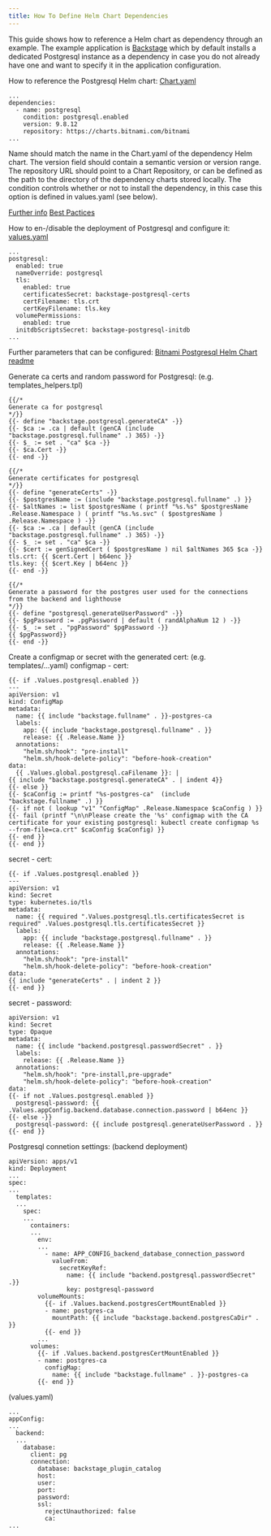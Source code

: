 ```yaml
---
title: How To Define Helm Chart Dependencies
---
```


This guide shows how to reference a Helm chart as dependency through an example.
The example application is [Backstage](https://backstage.io/) which by default installs a dedicated Postgresql instance as a dependency in case you do not already have one and want to specify it in the application configuration.

How to reference the Postgresql Helm chart:
[Chart.yaml](https://github.com/backstage/backstage/blob/master/contrib/chart/backstage/Chart.yaml)
```
...
dependencies:
  - name: postgresql
    condition: postgresql.enabled
    version: 9.8.12
    repository: https://charts.bitnami.com/bitnami
...
```
Name should match the name in the Chart.yaml of the dependency Helm chart.
The version field should contain a semantic version or version range.
The repository URL should point to a Chart Repository, or can be defined as the path to the directory of the dependency charts stored locally.
The condition controls whether or not to install the dependency, in this case this option is defined in values.yaml (see below).

[Further info](https://helm.sh/docs/helm/helm_dependency/)
[Best Pactices](https://helm.sh/docs/chart_best_practices/dependencies/)

How to en-/disable the deployment of Postgresql and configure it:
[values.yaml](https://github.com/backstage/backstage/blob/master/contrib/chart/backstage/values.yaml)
```
...
postgresql:
  enabled: true
  nameOverride: postgresql
  tls:
    enabled: true
    certificatesSecret: backstage-postgresql-certs
    certFilename: tls.crt
    certKeyFilename: tls.key
  volumePermissions:
    enabled: true
  initdbScriptsSecret: backstage-postgresql-initdb
...
```

Further parameters that can be configured:
[Bitnami Postgresql Helm Chart readme](https://github.com/bitnami/charts/blob/master/bitnami/postgresql/README.md#parameters)

Generate ca certs and random password for Postgresql:
(e.g. templates\_helpers.tpl)
```
{{/*
Generate ca for postgresql
*/}}
{{- define "backstage.postgresql.generateCA" -}}
{{- $ca := .ca | default (genCA (include "backstage.postgresql.fullname" .) 365) -}}
{{- $_ := set . "ca" $ca -}}
{{- $ca.Cert -}}
{{- end -}}

{{/*
Generate certificates for postgresql
*/}}
{{- define "generateCerts" -}}
{{- $postgresName := (include "backstage.postgresql.fullname" .) }}
{{- $altNames := list $postgresName ( printf "%s.%s" $postgresName .Release.Namespace ) ( printf "%s.%s.svc" ( $postgresName ) .Release.Namespace ) -}}
{{- $ca := .ca | default (genCA (include "backstage.postgresql.fullname" .) 365) -}}
{{- $_ := set . "ca" $ca -}}
{{- $cert := genSignedCert ( $postgresName ) nil $altNames 365 $ca -}}
tls.crt: {{ $cert.Cert | b64enc }}
tls.key: {{ $cert.Key | b64enc }}
{{- end -}}

{{/*
Generate a password for the postgres user used for the connections from the backend and lighthouse
*/}}
{{- define "postgresql.generateUserPassword" -}}
{{- $pgPassword := .pgPassword | default ( randAlphaNum 12 ) -}}
{{- $_ := set . "pgPassword" $pgPassword -}}
{{ $pgPassword}}
{{- end -}}
```
Create a configmap or secret with the generated cert:
(e.g. templates/...yaml)
configmap - cert:
```
{{- if .Values.postgresql.enabled }}
---
apiVersion: v1
kind: ConfigMap
metadata:
  name: {{ include "backstage.fullname" . }}-postgres-ca
  labels:
    app: {{ include "backstage.postgresql.fullname" . }}
    release: {{ .Release.Name }}
  annotations:
    "helm.sh/hook": "pre-install"
    "helm.sh/hook-delete-policy": "before-hook-creation"
data:
  {{ .Values.global.postgresql.caFilename }}: |
{{ include "backstage.postgresql.generateCA" . | indent 4}}
{{- else }}
{{- $caConfig := printf "%s-postgres-ca"  (include "backstage.fullname" .) }}
{{- if not ( lookup "v1" "ConfigMap" .Release.Namespace $caConfig ) }}
{{- fail (printf "\n\nPlease create the '%s' configmap with the CA certificate for your existing postgresql: kubectl create configmap %s --from-file=ca.crt" $caConfig $caConfig) }}
{{- end }}
{{- end }}
```
secret - cert:
```
{{- if .Values.postgresql.enabled }}
---
apiVersion: v1
kind: Secret
type: kubernetes.io/tls
metadata:
  name: {{ required ".Values.postgresql.tls.certificatesSecret is required" .Values.postgresql.tls.certificatesSecret }}
  labels:
    app: {{ include "backstage.postgresql.fullname" . }}
    release: {{ .Release.Name }}
  annotations:
    "helm.sh/hook": "pre-install"
    "helm.sh/hook-delete-policy": "before-hook-creation"
data:
{{ include "generateCerts" . | indent 2 }}
{{- end }}
```

secret - password:
```
apiVersion: v1
kind: Secret
type: Opaque
metadata:
  name: {{ include "backend.postgresql.passwordSecret" . }}
  labels:
    release: {{ .Release.Name }}
  annotations:
    "helm.sh/hook": "pre-install,pre-upgrade"
    "helm.sh/hook-delete-policy": "before-hook-creation"
data:
{{- if not .Values.postgresql.enabled }}
  postgresql-password: {{ .Values.appConfig.backend.database.connection.password | b64enc }}
{{- else -}}
  postgresql-password: {{ include postgresql.generateUserPassword . }}
{{- end }}
```

Postgresql connetion settings:
(backend deployment)
```
apiVersion: apps/v1
kind: Deployment
...
spec:
...
  templates:
  ...
    spec:
    ...
      containers:
      ...
        env:
        ...
          - name: APP_CONFIG_backend_database_connection_password
            valueFrom:
              secretKeyRef:
                name: {{ include "backend.postgresql.passwordSecret" .}}
                key: postgresql-password
        volumeMounts:
          {{- if .Values.backend.postgresCertMountEnabled }}
          - name: postgres-ca
            mountPath: {{ include "backstage.backend.postgresCaDir" . }}
          {{- end }}
        ...
      volumes:
        {{- if .Values.backend.postgresCertMountEnabled }}
        - name: postgres-ca
          configMap:
            name: {{ include "backstage.fullname" . }}-postgres-ca
        {{- end }}
```
(values.yaml)
```
...
appConfig:
...
  backend:
  ...
    database:
      client: pg
      connection:
        database: backstage_plugin_catalog
        host:
        user:
        port:
        password:
        ssl:
          rejectUnauthorized: false
          ca:
...
```
